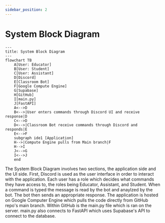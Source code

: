 ```yaml
---
sidebar_position: 2
---
```


# System Block Diagram
```mermaid
---
title: System Block Diagram
---
flowchart TB
    A[User: Educator]
    B[User: Student]
    C[User: Assistant]
    D[Discord]
    E[Classroom Bot]
    F[Google Compute Engine]
    G[Supabase]
    H[GitHub]
    I[main.py]
    J[FastAPI]
    A<-->D
    B<-->|User enters commands through Discord UI and receive response|D
    C<-->D
    D<-->|Classroom Bot receive commands through Discord and responds|E
    E<-->F
    subgraph ide1 [Application]
    H-->|Compute Engine pulls from Main branch|F
    H-->I
    J<-->G
    I<-->J
    end
```

The System Block Diagram involves two sections, the application side and the UI side. First, Discord is used as the user interface in order to interact with the application. Each user has a role which decides what commands they have access to, the roles being Educator, Assistant, and Student. When a command is typed the message is read by the bot and anaylzed by the bot. The bot then sends an appropriate response. The application is hosted on Google Computer Engine which pulls the code directly from GitHub repo's main branch. Within GitHub is the main.py file which is ran on the server. main.py also connects to FastAPI which uses Supabase's API to connect to the database.
